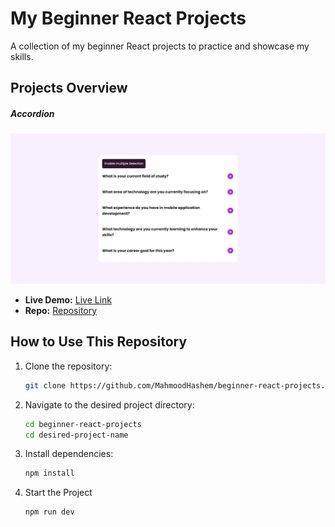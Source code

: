 # My Beginner React Projects

A collection of my beginner React projects to practice and showcase my skills.

## Projects Overview

##### **Accordion**

![Screenshot](./accordion/public/screenshot.png)

- **Live Demo:** [Live Link](https://MahmoodHashem.github.io/beginner-react-projects/accordion)
- **Repo:** [Repository](https://github.com/MahmoodHashem/beginner-react-projects/tree/main/accordion)

## How to Use This Repository

1. Clone the repository:
   ```bash
   git clone https://github.com/MahmoodHashem/beginner-react-projects.git
   ```
2. Navigate to the desired project directory:
   ```bash
   cd beginner-react-projects
   cd desired-project-name
   ```
3. Install dependencies:
   ```bash
   npm install
   ```
4. Start the Project
   ```bash
   npm run dev
   ```
